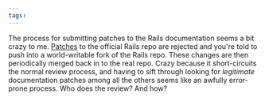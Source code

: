 ```yaml
---
tags: 
---
```


The process for submitting patches to the Rails documentation seems a bit crazy to me. [Patches](https://rails.lighthouseapp.com/projects/8994/tickets/5007) to the official Rails repo are rejected and you're told to push into a world-writable fork of the Rails repo. These changes are then periodically merged back in to the real repo. Crazy because it short-circuits the normal review process, and having to sift through looking for *legitimate* documentation patches among all the others seems like an awfully error-prone process. Who does the review? And how?
